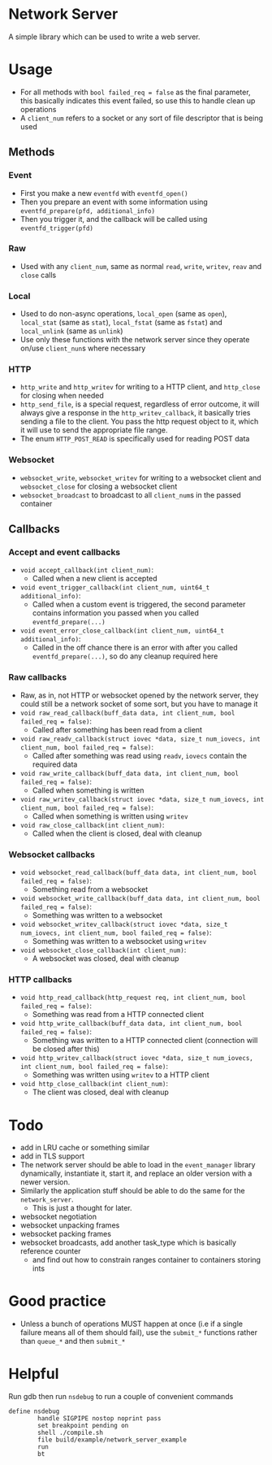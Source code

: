 # Network Server
A simple library which can be used to write a web server.

# Usage
- For all methods with `bool failed_req = false` as the final parameter, this basically indicates this event failed, so use this to handle clean up operations
- A `client_num` refers to a socket or any sort of file descriptor that is being used
## Methods
### Event
- First you make a new `eventfd` with `eventfd_open()`
- Then you prepare an event with some information using `eventfd_prepare(pfd, additional_info)`
- Then you trigger it, and the callback will be called using `eventfd_trigger(pfd)`

### Raw
- Used with any `client_num`, same as normal `read`, `write`, `writev`, `reav` and `close` calls

### Local
- Used to do non-async operations, `local_open` (same as `open`), `local_stat` (same as `stat`), `local_fstat` (same as `fstat`) and `local_unlink` (same as `unlink`)
- Use only these functions with the network server since they operate on/use `client_nun`s where necessary

### HTTP
- `http_write` and `http_writev` for writing to a HTTP client, and `http_close` for closing when needed
- `http_send_file`, is a special request, regardless of error outcome, it will always give a response in the `http_writev_callback`, it basically tries sending a file to the client. You pass the http request object to it, which it will use to send the appropriate file range.
- The enum `HTTP_POST_READ` is specifically used for reading POST data

### Websocket
- `websocket_write`, `websocket_writev` for writing to a websocket client and `websocket_close` for closing a websocket client
- `websocket_broadcast` to broadcast to all `client_num`s in the passed container
## Callbacks
### Accept and event callbacks
- `void accept_callback(int client_num)`:
  - Called when a new client is accepted
- `void event_trigger_callback(int client_num, uint64_t additional_info)`:
  - Called when a custom event is triggered, the second parameter contains information you passed when you called `eventfd_prepare(...)`
- `void event_error_close_callback(int client_num, uint64_t additional_info)`:
  - Called in the off chance there is an error with after you called `eventfd_prepare(...)`, so do any cleanup required here

### Raw callbacks
- Raw, as in, not HTTP or websocket opened by the network server, they could still be a network socket of some sort, but you have to manage it
- `void raw_read_callback(buff_data data, int client_num, bool failed_req = false)`:
  - Called after something has been read from a client
- `void raw_readv_callback(struct iovec *data, size_t num_iovecs, int client_num, bool failed_req = false)`:
  - Called after something was read using `readv`, `iovecs` contain the required data
- `void raw_write_callback(buff_data data, int client_num, bool failed_req = false)`:
  - Called when something is written
- `void raw_writev_callback(struct iovec *data, size_t num_iovecs, int client_num, bool failed_req = false)`:
  - Called when something is written using `writev`
- `void raw_close_callback(int client_num)`:
  - Called when the client is closed, deal with cleanup

### Websocket callbacks
- `void websocket_read_callback(buff_data data, int client_num, bool failed_req = false)`:
  - Something read from a websocket
- `void websocket_write_callback(buff_data data, int client_num, bool failed_req = false)`:
  - Something was written to a websocket
- `void websocket_writev_callback(struct iovec *data, size_t num_iovecs, int client_num, bool failed_req = false)`:
  - Something was written to a websocket using `writev`
- `void websocket_close_callback(int client_num)`:
  - A websocket was closed, deal with cleanup

### HTTP callbacks
- `void http_read_callback(http_request req, int client_num, bool failed_req = false)`:
  - Something was read from a HTTP connected client
- `void http_write_callback(buff_data data, int client_num, bool failed_req = false)`:
  - Something was written to a HTTP connected client (connection will be closed after this)
- `void http_writev_callback(struct iovec *data, size_t num_iovecs, int client_num, bool failed_req = false)`:
  - Something was written using `writev` to a HTTP client
- `void http_close_callback(int client_num)`:
  - The client was closed, deal with cleanup

# Todo
- add in LRU cache or something similar
- add in TLS support
- The network server should be able to load in the `event_manager` library dynamically, instantiate it, start it, and replace an older version with a newer version.
- Similarly the application stuff should be able to do the same for the `network_server`.
  - This is just a thought for later.
- websocket negotiation
- websocket unpacking frames
- websocket packing frames
- websocket broadcasts, add another task_type which is basically reference counter
  - and find out how to constrain ranges container to containers storing ints

# Good practice
- Unless a bunch of operations MUST happen at once (i.e if a single failure means all of them should fail), use the `submit_*` functions rather than `queue_*` and then `submit_*`

# Helpful
Run gdb then run `nsdebug` to run a couple of convenient commands
```
define nsdebug
        handle SIGPIPE nostop noprint pass
        set breakpoint pending on
        shell ./compile.sh
        file build/example/network_server_example
        run
        bt
```